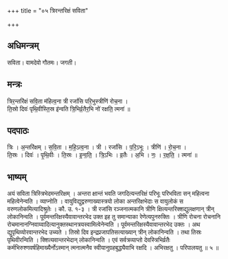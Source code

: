 +++
title = "०५ त्रिरन्तरिक्षं सविता"

+++
## अधिमन्त्रम्
सविता। वामदेवो गौतमः। जगती।

## मन्त्रः
त्रिर॒न्तरि॑क्षं सवि॒ता म॑हित्व॒ना त्री रजां॑सि परि॒भुस्त्रीणि॑ रोच॒ना ।  
ति॒स्रो दिवः॑ पृथि॒वीस्ति॒स्र इ॑न्वति त्रि॒भिर्व्र॒तैर॒भि नो॑ रक्षति॒ त्मना॑ ॥

## पदपाठः
त्रिः । अ॒न्तरि॑क्षम् । स॒वि॒ता । म॒हि॒ऽत्व॒ना । त्री । रजां॑सि । प॒रि॒ऽभूः । त्रीणि॑ । रो॒च॒ना ।  
ति॒स्रः । दिवः॑ । पृ॒थि॒वीः । ति॒स्रः । इ॒न्व॒ति॒ । त्रि॒ऽभिः । व्र॒तैः । अ॒भि । नः॒ । र॒क्ष॒ति॒ । त्मना॑ ॥

## भाष्यम्
अयं सविता त्रिस्त्रिभेदमन्तरिक्षम् । अन्तरा क्षान्तं भवति जगदित्यन्तरिक्षं परिभूः परिभविता सन् महित्वना महित्वेनेन्वति । व्याप्नोति । वायुविद्युद्वरुणाख्यास्त्रयो लोका अन्तरिक्षभेदाः स वायुलोकं स वरुणलोकमित्यादिश्रुतेः । कौ. उ. १-३ । त्री रजांसि रञ्जनात्मकानि त्रीणि क्षित्यन्तरिक्शद्युलक्षणान् त्रीन् लोकानिन्वति । पूर्वमन्तरिक्षस्यैवावान्तरभेद उक्त इह तु समान्याका रेणेत्यपुनरुक्तिः । त्रीणि रोचना रोचनानि रोचमानानग्निवाय्वादित्यानुक्तस्थानत्रयस्वामित्वेनेन्वति । पूर्वमन्तरिक्षस्यैवावान्तरभेद उक्तः । अथ द्युपृथिव्योरवान्तरभेद उच्यते । तिस्रो दिव इन्द्रप्रजापतिसत्याख्यान् त्रीन् लोकानिन्वति । तथा तिस्रः पृथिवीरन्विति । क्शित्यवान्तरभेदान् लोकानिन्वति । एवं सर्वत्रव्याप्तो देवस्त्रिभिर्व्रतैः कर्मभिरुश्णवर्षहिमाख्यैर्नोऽस्मान् त्मनात्मनैव स्वीयानुग्रहबुद्ध्यैवाभि रक्षदि । अभिरक्षतु । परिपालयतु ॥ ५ ॥